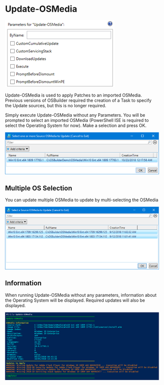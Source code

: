 # Update-OSMedia

![](../../../../../.gitbook/assets/2018-10-23_0-09-11.png)

Update-OSMedia is used to apply Patches to an imported OSMedia.  Previous versions of OSBuilder required the creation of a Task to specify the Update sources, but this is no longer required.

Simply execute Update-OSMedia without any Parameters.  You will be prompted to select an imported OSMedia \(PowerShell ISE is required to select the Operating System for now\).  Make a selection and press OK.

![](../../../../../.gitbook/assets/2018-10-23_0-19-00.png)

## Multiple OS Selection

You can update multiple OSMedia to update by multi-selecting the OSMedia

![](../../../../../.gitbook/assets/2018-09-12_11-19-45.png)

## Information

When running Update-OSMedia without any parameters, information about the Operating System will be displayed.  Required updates will also be displayed.

![](../../../../../.gitbook/assets/2018-10-23_0-19-34.png)





